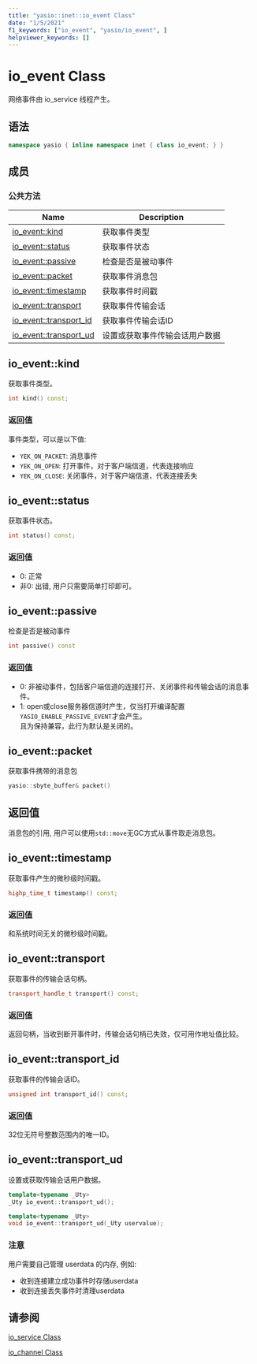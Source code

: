 ```yaml
---
title: "yasio::inet::io_event Class"
date: "1/5/2021"
f1_keywords: ["io_event", "yasio/io_event", ]
helpviewer_keywords: []
---
```


# io_event Class

网络事件由 io_service 线程产生。


## 语法

```cpp
namespace yasio { inline namespace inet { class io_event; } }
```

## 成员

### 公共方法

|Name|Description|
|----------|-----------------|
|[io_event::kind](#kind)|获取事件类型|
|[io_event::status](#status)|获取事件状态|
|[io_event::passive](#passive)|检查是否是被动事件|
|[io_event::packet](#packet)|获取事件消息包|
|[io_event::timestamp](#timestamp)|获取事件时间戳|
|[io_event::transport](#transport)|获取事件传输会话|
|[io_event::transport_id](#transport_id)|获取事件传输会话ID|
|[io_event::transport_ud](#transport_ud)|设置或获取事件传输会话用户数据|


## <a name="kind"></a> io_event::kind

获取事件类型。

```cpp
int kind() const;
```

### 返回值

事件类型，可以是以下值:

* `YEK_ON_PACKET`: 消息事件
* `YEK_ON_OPEN`: 打开事件，对于客户端信道，代表连接响应
* `YEK_ON_CLOSE`: 关闭事件，对于客户端信道，代表连接丢失

## <a name="status"></a> io_event::status

获取事件状态。

```cpp
int status() const;
```

### 返回值

- 0: 正常
- 非0: 出错, 用户只需要简单打印即可。

## <a name="passive"></a> io_event::passive

检查是否是被动事件

```cpp
int passive() const
```

### 返回值

- 0: 非被动事件，包括客户端信道的连接打开、关闭事件和传输会话的消息事件。
- 1: open或close服务器信道时产生，仅当打开编译配置`YASIO_ENABLE_PASSIVE_EVENT`才会产生。  
且为保持兼容，此行为默认是关闭的。

## <a name="packet"></a> io_event::packet

获取事件携带的消息包

```cpp
yasio::sbyte_buffer& packet()
```

## 返回值

消息包的引用, 用户可以使用`std::move`无GC方式从事件取走消息包。

## <a name="timestamp"></a> io_event::timestamp

获取事件产生的微秒级时间戳。

```cpp
highp_time_t timestamp() const;
```

### 返回值

和系统时间无关的微秒级时间戳。

## <a name="transport"></a> io_event::transport

获取事件的传输会话句柄。

```cpp
transport_handle_t transport() const;
```

### 返回值

返回句柄，当收到断开事件时，传输会话句柄已失效，仅可用作地址值比较。

## <a name="transport_id"></a> io_event::transport_id

获取事件的传输会话ID。

```cpp
unsigned int transport_id() const;
```

### 返回值

32位无符号整数范围内的唯一ID。

## <a name="transport_ud"></a> io_event::transport_ud

设置或获取传输会话用户数据。

```cpp
template<typename _Uty>
_Uty io_event::transport_ud();

template<typename _Uty>
void io_event::transport_ud(_Uty uservalue);
```

### 注意

用户需要自己管理 userdata 的内存, 例如:  

* 收到连接建立成功事件时存储userdata
* 收到连接丢失事件时清理userdata

## 请参阅

[io_service Class](./io_service-class.md)

[io_channel Class](./io_channel-class.md)
